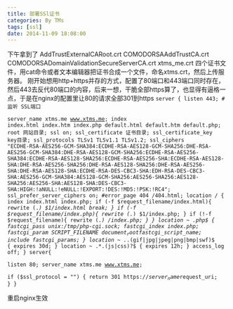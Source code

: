 ```yaml
---
title: 部署SSl证书
categories: By TMs
tags: [ssl]
date: 2014-11-09 18:08:00
---
```


下午拿到了
AddTrustExternalCARoot.crt
COMODORSAAddTrustCA.crt
COMODORSADomainValidationSecureServerCA.crt
xtms_me.crt
四个证书文件，用cat命令或者文本编辑器把证书合成一个文件，命名xtms.crt，然后上传服务器。
刚开始想用http+https并存的方式，配置了80端口和443端口同时存在，然后443去反代80端口的内容，后来一想，干脆全部https算了，也显得有逼格一点，于是在nginx的配置里让80的请求全部301到https
<code>server
{
listen 443; #监听 SSL端口  
server_name xtms.me www.xtms.me;
index index.html index.htm index.php default.html default.htm default.php;
root  网站目录;
ssl on;
ssl_certificate 证书目录;
ssl_certificate_key key目录;
ssl_protocols TLSv1 TLSv1.1 TLSv1.2;
ssl_ciphers "ECDHE-RSA-AES256-GCM-SHA384:ECDHE-RSA-AES128-GCM-SHA256:DHE-RSA-AES256-GCM-SHA384:DHE-RSA-AES128-GCM-SHA256:ECDHE-RSA-AES256-SHA384:ECDHE-RSA-AES128-SHA256:ECDHE-RSA-AES256-SHA:ECDHE-RSA-AES128-SHA:DHE-RSA-AES256-SHA256:DHE-RSA-AES128-SHA256:DHE-RSA-AES256-SHA:DHE-RSA-AES128-SHA:ECDHE-RSA-DES-CBC3-SHA:EDH-RSA-DES-CBC3-SHA:AES256-GCM-SHA384:AES128-GCM-SHA256:AES256-SHA256:AES128-SHA256:AES256-SHA:AES128-SHA:DES-CBC3-SHA:HIGH:!aNULL:!eNULL:!EXPORT:!DES:!MD5:!PSK:!RC4";
ssl_prefer_server_ciphers on;
#error_page   404   /404.html;
location / {
index index.html index.php;
if (-f $request_filename/index.html){
rewrite (.*) $1/index.html break;
}
if (-f $request_filename/index.php){
rewrite (.*) $1/index.php;
}
if (!-f $request_filename){
rewrite (.*) /index.php;
}
}
location ~ .php$ {
fastcgi_pass  unix:/tmp/php-cgi.sock;
fastcgi_index index.php;
fastcgi_param SCRIPT_FILENAME $document_root$fastcgi_script_name;
include fastcgi_params;
}
location ~ .*\.(gif|jpg|jpeg|png|bmp|swf)$
{
expires      30d;
}
location ~ .*\.(js|css)?$
{
expires      12h;
}
access_log off;
} 
server{  
listen 80; 
server_name xtms.me www.xtms.me;  
if ($ssl_protocol = "") {
return 301 https://$server_name$request_uri;
}
}  
</code>
重启nginx生效
